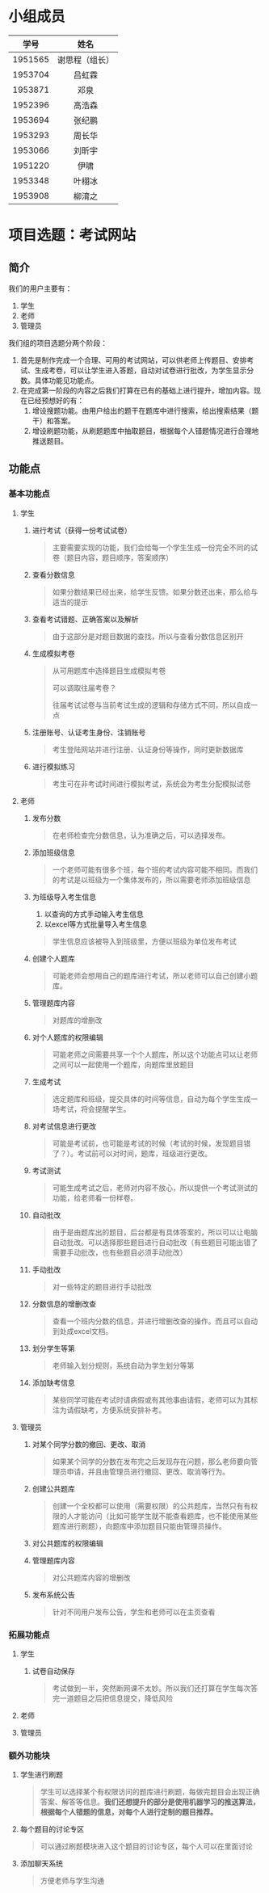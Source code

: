 # 小组成员

|  学号   |      姓名      |
| :-----: | :------------: |
| 1951565 | 谢思程（组长） |
| 1953704 |     吕虹霖     |
| 1953871 |      邓泉      |
| 1952396 |     高浩森     |
| 1953694 |     张纪鹏     |
| 1953293 |     周长华     |
| 1953066 |     刘昕宇     |
| 1951220 |      伊啸      |
| 1953348 |     叶栩冰     |
| 1953908 |     柳淯之     |





# 项目选题：考试网站

## 简介

我们的用户主要有：

1. 学生
2. 老师
3. 管理员

我们组的项目选题分两个阶段：

1. 首先是制作完成一个合理、可用的考试网站，可以供老师上传题目、安排考试、生成考卷，可以让学生进入答题，自动对试卷进行批改，为学生显示分数。具体功能见功能点。
2. 在完成第一阶段的内容之后我们打算在已有的基础上进行提升，增加内容。现在已经预想好的有：
   1. 增设搜题功能。由用户给出的题干在题库中进行搜索，给出搜索结果（题干）和答案。
   2. 增设刷题功能，从刷题题库中抽取题目，根据每个人错题情况进行合理地推送题目。

## 功能点

### 基本功能点

1. 学生

   1. 进行考试（获得一份考试试卷）

      > 主要需要实现的功能，我们会给每一个学生生成一份完全不同的试卷（题目内容，题目顺序，答案顺序）

   2. 查看分数信息

      > 如果分数结果已经出来，给学生反馈。如果分数还出来，那么给与适当的提示

   3. 查看考试错题、正确答案以及解析

      > 由于这部分是对题目数据的查找，所以与查看分数信息区别开

   4. 生成模拟考卷

      > 从可用题库中选择题目生成模拟考卷
      >
      > 可以调取往届考卷？
      >
      > 往届考试试卷与当前考试生成的逻辑和存储方式不同，所以自成一点

   5. 注册账号、认证考生身份、注销账号

      > 考生登陆网站并进行注册、认证身份等操作，同时更新数据库

   7. 进行模拟练习

      > 考生可在非考试时间进行模拟考试，系统会为考生分配模拟试卷

2. 老师

   1. 发布分数

      > 在老师检查完分数信息，认为准确之后，可以选择发布。

   2. 添加班级信息

      > 一个老师可能有很多个班，每个班的考试内容可能不相同。而我们的考试是以班级为一个集体发布的，所以需要老师添加班级信息

   3. 为班级导入考生信息

      1. 以查询的方式手动输入考生信息
      2. 以excel等方式批量导入考生信息

      > 学生信息应该被导入到班级里，方便以班级为单位发布考试

   4. 创建个人题库

      > 可能老师会想用自己的题库进行考试，所以老师可以自己创建小题库。

   5. 管理题库内容

      > 对题库的增删改

   6. 对个人题库的权限编辑

      > 可能老师之间需要共享一个个人题库，所以这个功能点可以让老师之间可以一起使用一个题库，向题库里放题目

   8. 生成考试

      > 选定题库和班级，提交具体的时间等信息，自动为每个学生生成一场考试，将会提醒学生。

   9. 对考试信息进行更改

      > 可能是考试前，也可能是考试的时候（考试的时候，发现题目错了？）。考试前可以对时间，题库，班级进行更改。

   10. 考试测试

       > 可能生成考试之后，老师对内容不放心，所以提供一个考试测试的功能，给老师看一份样卷。

   11. 自动批改

       > 由于是由题库出的题目，后台都是有具体答案的，所以可以让电脑自动批改。可以选择那些题目进行自动批改（有些题目可能出错了需要手动批改，也有些题目必须手动批改）

   12. 手动批改

       > 对一些特定的题目进行手动批改

   13. 分数信息的增删改查

       > 查看一个班内分数的信息，并进行增删改查的操作。而且可以自动到处成excel文档。
    
   16. 划分学生等第

       > 老师输入划分规则，系统自动为学生划分等第
   
   17. 添加缺考信息

       > 某些同学可能在考试时请病假或有其他事由请假，老师可以为其标注为请假缺考，方便系统安排补考。

3. 管理员

   1. 对某个同学分数的撤回、更改、取消

      > 如果某个同学的分数在发布完之后发现存在问题，那么老师要向管理员申请，并且由管理员进行撤回、更改、取消等行为。

   2. 创建公共题库

      > 创建一个全校都可以使用（需要权限）的公共题库，当然只有有权限的人才能访问（比如可能学生就不能查看题库，也不能使用某些题库进行刷题），向题库中添加题目只能由管理员操作。

   3. 对公共题库的权限编辑

   4. 管理题库内容

      > 对公共题库内容的增删改

   6. 发布系统公告

      > 针对不同用户发布公告，学生和老师可以在主页查看

### 拓展功能点

1. 学生

   1. 试卷自动保存

      > 考试做到一半，突然断网课不太妙。所以我们还打算在学生每次答完一道题目之后把信息提交，降低风险

2. 老师

3. 管理员

### 额外功能块

1. 学生进行刷题

   > 学生可以选择某个有权限访问的题库进行刷题，每做完题目会出现正确答案、解答等信息。**我们还想提升的部分是使用机器学习的推送算法，根据每个人错题的信息，对每个人进行定制的题目推荐。**

2. 每个题目的讨论专区

   > 可以通过刷题模块进入这个题目的讨论专区，每个人可以在里面讨论
   
3. 添加聊天系统

   > 方便老师与学生沟通